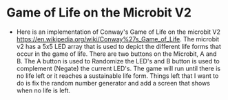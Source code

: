 # Game of Life on the Microbit V2 

- Here is an implementation of Conway's Game of Life on the microbit V2 https://en.wikipedia.org/wiki/Conway%27s_Game_of_Life. The microbit v2 has a 5x5 LED array that is used to depict the different life forms that occur in the game of life. There are two buttons on the Microbit, A and B. The A button is used to Randomize the LED's and B button is used to complement (Negate) the current LED's. The game will run until there is no life left or it reaches a sustainable life form. Things left that I want to do is fix the random number generator and add a screen that shows when no life is left.


